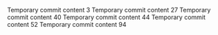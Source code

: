 Temporary commit content 3
Temporary commit content 27
Temporary commit content 40
Temporary commit content 44
Temporary commit content 52
Temporary commit content 94
